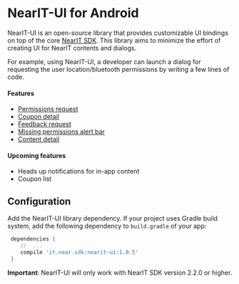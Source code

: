 # NearIT-UI for Android
NearIT-UI is an open-source library that provides customizable UI bindings on top of the core [NearIT SDK](https://github.com/nearit/Android-SDK).
This library aims to minimize the effort of creating UI for NearIT contents and dialogs.

For example, using NearIT-UI, a developer can launch a dialog for requesting the user location/bluetooth permissions by writing a few lines of code.

#### Features
- [Permissions request](docs/PERMISSIONS.md)
- [Coupon detail](docs/COUPON.md)
- [Feedback request](docs/FEEDBACK.md)
- [Missing permissions alert bar](docs/PERMISSIONBAR.md)
- [Content detail](docs/CONTENT.md)

#### Upcoming features
- Heads up notifications for in-app content
- Coupon list

## Configuration
Add the NearIT-UI library dependency. If your project uses Gradle build system, add the following dependency to `build.gradle` of your app:

```groovy
 dependencies {
    //  ...
    compile 'it.near.sdk:nearit-ui:1.0.5'
 }
```

**Important**: NearIT-UI will only work with NearIT SDK version 2.2.0 or higher.
